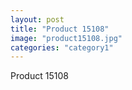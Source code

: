```yaml
---
layout: post
title: "Product 15108"
image: "product15108.jpg"
categories: "category1"
---
```

Product 15108
